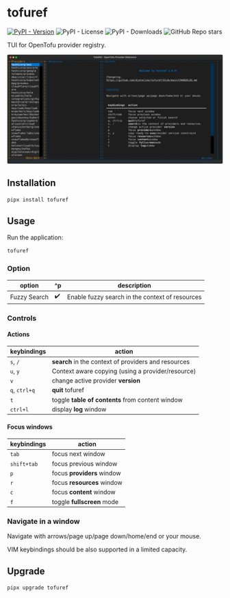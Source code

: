 # tofuref

[![PyPI - Version](https://img.shields.io/pypi/v/tofuref)](https://pypi.org/project/tofuref/)
![PyPI - License](https://img.shields.io/pypi/l/tofuref)
![PyPI - Downloads](https://img.shields.io/pypi/dm/tofuref)
![GitHub Repo stars](https://img.shields.io/github/stars/DJetelina/tofuref?style=flat&logo=github)

TUI for OpenTofu provider registry.

![Screenshot](https://github.com/djetelina/tofuref/blob/main/screenshots/welcome.svg?raw=true)

## Installation

```bash
pipx install tofuref
```

## Usage

Run the application:

```bash
tofuref
```
### Option

| option       | ^p                 | description                                     |
|--------------|--------------------|-------------------------------------------------|
| Fuzzy Search | :heavy_check_mark: | Enable fuzzy search in the context of resources |

### Controls

#### Actions

| keybindings   | action                                               |
|---------------|------------------------------------------------------|
| `s`, `/`      | **search** in the context of providers and resources |
| `u`, `y`      | Context aware copying (using a provider/resource)    |
| `v`           | change active provider **version**                   |
| `q`, `ctrl+q` | **quit** tofuref                                     |
| `t`           | toggle **table of contents** from content window     |
| `ctrl+l`      | display **log** window                               |

#### Focus windows

| keybindings | action                     |
|-------------|----------------------------|
| `tab`       | focus next window          |
| `shift+tab` | focus previous window      |
| `p`         | focus **providers** window |
| `r`         | focus **resources** window |
| `c`         | focus **content** window   |
| `f`         | toggle **fullscreen** mode |

### Navigate in a window

Navigate with arrows/page up/page down/home/end or your mouse.

VIM keybindings should be also supported in a limited capacity.

## Upgrade

```bash
pipx upgrade tofuref
```
